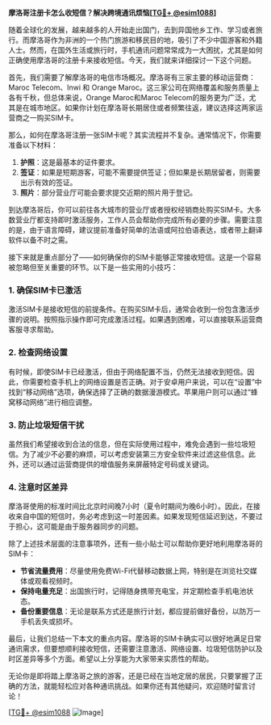 **摩洛哥注册卡怎么收短信？解决跨境通讯烦恼[[TG💪+ @esim1088](https://t.me/s/esim1088)]**

随着全球化的发展，越来越多的人开始走出国门，去到异国他乡工作、学习或者旅行。而摩洛哥作为非洲的一个热门旅游和移民目的地，吸引了不少中国游客和外籍人士。然而，在国外生活或旅行时，手机通讯问题常常成为一大困扰，尤其是如何正确使用摩洛哥的注册卡来接收短信。今天，我们就来详细探讨一下这个问题。

首先，我们需要了解摩洛哥的电信市场概况。摩洛哥有三家主要的移动运营商：Maroc Telecom、Inwi 和 Orange Maroc。这三家公司在网络覆盖和服务质量上各有千秋，但总体来说，Orange Maroc和Maroc Telecom的服务更为广泛，尤其是在城市地区。如果你计划在摩洛哥长期居住或者频繁往返，建议选择这两家运营商之一购买SIM卡。

那么，如何在摩洛哥注册一张SIM卡呢？其实流程并不复杂。通常情况下，你需要准备以下材料：

1. **护照**：这是最基本的证件要求。
2. **签证**：如果是短期游客，可能不需要提供签证；但如果是长期居留者，则需要出示有效的签证。
3. **照片**：部分营业厅可能会要求提交近期的照片用于登记。

到达摩洛哥后，你可以前往各大城市的营业厅或者授权经销商处购买SIM卡。大多数营业厅都支持即时激活服务，工作人员会帮助你完成所有必要的步骤。需要注意的是，由于语言障碍，建议提前准备好简单的法语或阿拉伯语表达，或者带上翻译软件以备不时之需。

接下来就是重点部分了——如何确保你的SIM卡能够正常接收短信。这是一个容易被忽略但至关重要的环节。以下是一些实用的小技巧：

### 1. 确保SIM卡已激活

激活SIM卡是接收短信的前提条件。在购买SIM卡后，通常会收到一份包含激活步骤的说明。按照指示操作即可完成激活过程。如果遇到困难，可以直接联系运营商客服寻求帮助。

### 2. 检查网络设置

有时候，即使SIM卡已经激活，但由于网络配置不当，仍然无法接收到短信。因此，你需要检查手机上的网络设置是否正确。对于安卓用户来说，可以在“设置”中找到“移动网络”选项，确保选择了正确的数据漫游模式。苹果用户则可以通过“蜂窝移动网络”进行相应调整。

### 3. 防止垃圾短信干扰

虽然我们希望接收到合法的信息，但在实际使用过程中，难免会遇到一些垃圾短信。为了减少不必要的麻烦，可以考虑安装第三方安全软件来过滤这些信息。此外，还可以通过运营商提供的增值服务来屏蔽特定号码或关键词。

### 4. 注意时区差异

摩洛哥使用的标准时间比北京时间晚7小时（夏令时期间为晚6小时）。因此，在接收来自中国的短信时，务必考虑到这一时差因素。如果发现短信延迟到达，不要过于担心，这可能是由于服务器同步的问题。

除了上述技术层面的注意事项外，还有一些小贴士可以帮助你更好地利用摩洛哥的SIM卡：

- **节省流量费用**：尽量使用免费Wi-Fi代替移动数据上网，特别是在浏览社交媒体或观看视频时。
- **保持电量充足**：出国旅行时，记得随身携带充电宝，并定期检查手机电池状态。
- **备份重要信息**：无论是联系方式还是旅行计划，都应提前做好备份，以防万一手机丢失或损坏。

最后，让我们总结一下本文的重点内容。摩洛哥的SIM卡确实可以很好地满足日常通讯需求，但要想顺利接收短信，还需要注意激活、网络设置、垃圾短信防护以及时区差异等多个方面。希望以上分享能为大家带来实质性的帮助。

无论你是即将踏上摩洛哥之旅的游客，还是已经在当地定居的居民，只要掌握了正确的方法，就能轻松应对各种通讯挑战。如果你还有其他疑问，欢迎随时留言讨论！

[[TG💪+ @esim1088](https://t.me/s/esim1088) ![Image](https://i.postimg.cc/4NQfJmqS/Snipaste-2025-05-13-00-14-12.png)]